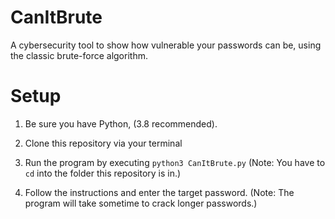 # CanItBrute
A cybersecurity tool to show how vulnerable your passwords can be, using the classic brute-force algorithm.

# Setup

1. Be sure you have Python, (3.8 recommended).

2. Clone this repository via your terminal

3. Run the program by executing `python3 CanItBrute.py`
   (Note: You have to `cd` into the folder this repository is in.)
   
4. Follow the instructions and enter the target password.
   (Note: The program will take sometime to crack longer passwords.)
